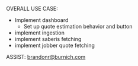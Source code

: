 OVERALL USE CASE:
- Implement dashboard
  - Set up quote estimation behavior and button
- implement ingestion
- implement saberis fetching
- implement jobber quote fetching



ASSIST:
brandonr@burnich.com

